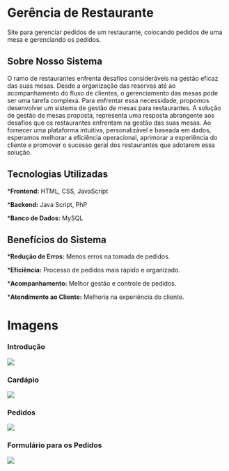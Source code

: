 # Gerência de Restaurante

Site para gerenciar pedidos de um restaurante, colocando pedidos de uma mesa e gerenciando os pedidos.

## Sobre Nosso Sistema

O ramo de restaurantes enfrenta desafios consideráveis na gestão eficaz das suas mesas. Desde a organização das reservas até ao acompanhamento do fluxo de clientes, o gerenciamento das mesas pode ser uma tarefa complexa. Para enfrentar essa necessidade, propomos desenvolver um sistema de gestão de mesas para restaurantes.
A solução de gestão de mesas proposta, representa uma resposta abrangente aos desafios que os restaurantes enfrentam na gestão das suas mesas. Ao fornecer uma plataforma intuitiva, personalizável e baseada em dados, esperamos melhorar a eficiência operacional, aprimorar a experiência do cliente e promover o sucesso geral dos restaurantes que adotarem essa solução.

## Tecnologias Utilizadas

***Frontend:** HTML, CSS, JavaScript

***Backend:** Java Script, PhP

***Banco de Dados:** MySQL

## Benefícios do Sistema

***Redução de Erros:** Menos erros na tomada de pedidos.

***Eficiência:** Processo de pedidos mais rápido e organizado.

***Acompanhamento:** Melhor gestão e controle de pedidos.

***Atendimento ao Cliente:** Melhoria na experiência do cliente.

# Imagens
### Introdução

![](https://i.pinimg.com/736x/fe/36/d7/fe36d78f1e207a63eed39056d6f3760f.jpg)

### Cardápio

![](https://i.pinimg.com/736x/19/0c/b8/190cb8c4c7a16a232eacbe4a2b366fbe.jpg)

### Pedidos

![](https://i.pinimg.com/originals/fb/b9/86/fbb986f013050422a8d76b1955194d2c.png)

### Formulário para os Pedidos

![](https://i.pinimg.com/originals/4a/1c/ae/4a1cae6a2e6d128998b1b560bfa4b6d9.png)
